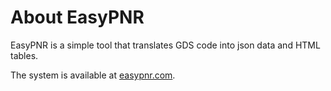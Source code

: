 # About EasyPNR

EasyPNR is a simple tool that translates GDS code into json data and HTML tables.

The system is available at [easypnr.com](https://easypnr.com).